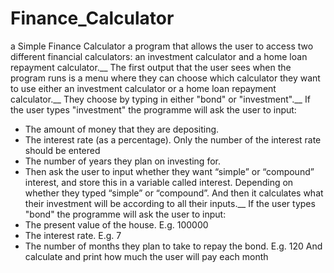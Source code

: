 # Finance_Calculator
a Simple Finance Calculator
a program that allows the user to access two different financial calculators: an investment calculator and a home loan repayment calculator.__
The first output that the user sees when the program runs is a menu where they can choose which calculator they want to use either  an investment calculator or a home loan repayment calculator.__
They choose by typing in either "bond" or "investment".__
If the user types "investment" the programme will ask the user to input: 
* The amount of money that they are depositing. 
* The interest rate (as a percentage). Only the number of the interest rate should be entered   
* The number of years they plan on investing for.  
* Then ask the user to input whether they want “simple” or “compound” interest, and store this in a variable called ​interest​. Depending on whether they typed “simple” or “compound”.
And then it calculates what their investment will be according to all their inputs.__
If the user types "bond" the programme will ask the user to input:
* The present value of the house. E.g. 100000  
* The interest rate. E.g. 7  
* The number of months they plan to take to repay the bond. E.g. 120
And calculate and print how much the user will pay each month
